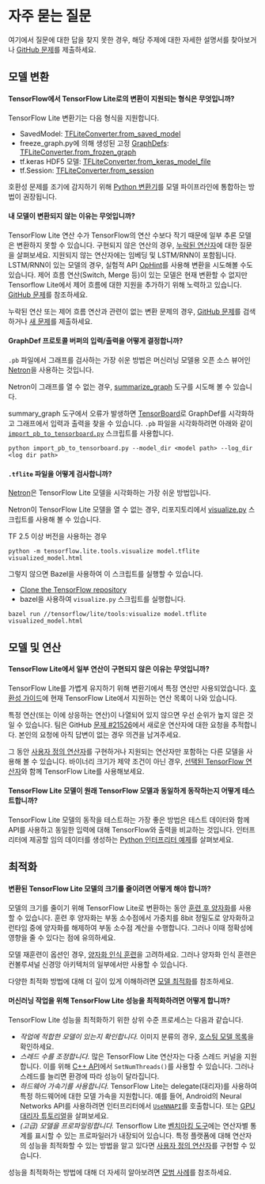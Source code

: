 # 자주 묻는 질문

여기에서 질문에 대한 답을 찾지 못한 경우, 해당 주제에 대한 자세한 설명서를 찾아보거나 [GitHub 문제](https://github.com/tensorflow/tensorflow/issues)를 제출하세요.

## 모델 변환

#### TensorFlow에서 TensorFlow Lite로의 변환이 지원되는 형식은 무엇입니까?

TensorFlow Lite 변환기는 다음 형식을 지원합니다.

- SavedModel: [TFLiteConverter.from_saved_model](../convert/python_api.md#exporting_a_savedmodel_)
- freeze_graph.py에 의해 생성된 고정 [GraphDefs](https://github.com/tensorflow/tensorflow/blob/master/tensorflow/python/tools/freeze_graph.py): [TFLiteConverter.from_frozen_graph](../convert/python_api.md#exporting_a_graphdef_from_file_)
- tf.keras HDF5 모델: [TFLiteConverter.from_keras_model_file](../convert/python_api.md#exporting_a_tfkeras_file_)
- tf.Session: [TFLiteConverter.from_session](../convert/python_api.md#exporting_a_graphdef_from_tfsession_)

호환성 문제를 조기에 감지하기 위해 [Python 변환기](../convert/python_api.md)를 모델 파이프라인에 통합하는 방법이 권장됩니다.

#### 내 모델이 변환되지 않는 이유는 무엇입니까?

TensorFlow Lite 연산 수가 TensorFlow의 연산 수보다 작기 때문에 일부 추론 모델은 변환하지 못할 수 있습니다. 구현되지 않은 연산의 경우, [누락된 연산자](faq.md#why-are-some-operations-not-implemented-in-tensorflow-lite)에 대한 질문을 살펴보세요. 지원되지 않는 연산자에는 임베딩 및 LSTM/RNN이 포함됩니다. LSTM/RNN이 있는 모델의 경우, 실험적 API [OpHint](https://www.tensorflow.org/api_docs/python/tf/lite/OpHint)를 사용해 변환을 시도해볼 수도 있습니다. 제어 흐름 연산(Switch, Merge 등)이 있는 모델은 현재 변환할 수 없지만 Tensorflow Lite에서 제어 흐름에 대한 지원을 추가하기 위해 노력하고 있습니다. [GitHub 문제](https://github.com/tensorflow/tensorflow/issues/28485)를 참조하세요.

누락된 연산 또는 제어 흐름 연산과 관련이 없는 변환 문제의 경우, [GitHub 문제](https://github.com/tensorflow/tensorflow/issues?q=label%3Acomp%3Alite+)를 검색하거나 [새 문제](https://github.com/tensorflow/tensorflow/issues)를 제출하세요.

#### GraphDef 프로토콜 버퍼의 입력/출력을 어떻게 결정합니까?

`.pb` 파일에서 그래프를 검사하는 가장 쉬운 방법은 머신러닝 모델용 오픈 소스 뷰어인 [Netron](https://github.com/lutzroeder/netron)을 사용하는 것입니다.

Netron이 그래프를 열 수 없는 경우, [summarize_graph](https://github.com/tensorflow/tensorflow/blob/master/tensorflow/tools/graph_transforms/README.md#inspecting-graphs) 도구를 시도해 볼 수 있습니다.

summary_graph 도구에서 오류가 발생하면 [TensorBoard](https://www.tensorflow.org/guide/summaries_and_tensorboard)로 GraphDef를 시각화하고 그래프에서 입력과 출력을 찾을 수 있습니다. `.pb` 파일을 시각화하려면 아래와 같이 [`import_pb_to_tensorboard.py`](https://github.com/tensorflow/tensorflow/blob/master/tensorflow/python/tools/import_pb_to_tensorboard.py) 스크립트를 사용합니다.

```shell
python import_pb_to_tensorboard.py --model_dir <model path> --log_dir <log dir path>
```

#### `.tflite` 파일을 어떻게 검사합니까?

[Netron](https://github.com/lutzroeder/netron)은 TensorFlow Lite 모델을 시각화하는 가장 쉬운 방법입니다.

Netron이 TensorFlow Lite 모델을 열 수 없는 경우, 리포지토리에서 [visualize.py](https://github.com/tensorflow/tensorflow/blob/master/tensorflow/lite/tools/visualize.py) 스크립트를 사용해 볼 수 있습니다.

TF 2.5 이상 버전을 사용하는 경우

```shell
python -m tensorflow.lite.tools.visualize model.tflite visualized_model.html
```

그렇지 않으면 Bazel을 사용하여 이 스크립트를 실행할 수 있습니다.

- [Clone the TensorFlow repository](https://www.tensorflow.org/install/source)
- bazel을 사용하여 `visualize.py` 스크립트를 실행합니다.

```shell
bazel run //tensorflow/lite/tools:visualize model.tflite visualized_model.html
```

## 모델 및 연산

#### TensorFlow Lite에서 일부 연산이 구현되지 않은 이유는 무엇입니까?

TensorFlow Lite를 가볍게 유지하기 위해 변환기에서 특정 연산만 사용되었습니다. [호환성 가이드](ops_compatibility.md)에 현재 TensorFlow Lite에서 지원하는 연산 목록이 나와 있습니다.

특정 연산(또는 이에 상응하는 연산)이 나열되어 있지 않으면 우선 순위가 높지 않은 것일 수 있습니다. 팀은 GitHub [문제 #21526](https://github.com/tensorflow/tensorflow/issues/21526)에서 새로운 연산자에 대한 요청을 추적합니다. 본인의 요청에 아직 답변이 없는 경우 의견을 남겨주세요.

그 동안 [사용자 정의 연산자](ops_custom.md)를 구현하거나 지원되는 연산자만 포함하는 다른 모델을 사용해 볼 수 있습니다. 바이너리 크기가 제약 조건이 아닌 경우, [선택된 TensorFlow 연산자](ops_select.md)와 함께 TensorFlow Lite를 사용해보세요.

#### TensorFlow Lite 모델이 원래 TensorFlow 모델과 동일하게 동작하는지 어떻게 테스트합니까?

TensorFlow Lite 모델의 동작을 테스트하는 가장 좋은 방법은 테스트 데이터와 함께 API를 사용하고 동일한 입력에 대해 TensorFlow와 출력을 비교하는 것입니다. 인터프리터에 제공할 임의 데이터를 생성하는 [Python 인터프리터 예제](../convert/python_api.md)를 살펴보세요.

## 최적화

#### 변환된 TensorFlow Lite 모델의 크기를 줄이려면 어떻게 해야 합니까?

모델의 크기를 줄이기 위해 TensorFlow Lite로 변환하는 동안 [훈련 후 양자화](../performance/post_training_quantization.md)를 사용할 수 있습니다. 훈련 후 양자화는 부동 소수점에서 가중치를 8bit 정밀도로 양자화하고 런타임 중에 양자화를 해제하여 부동 소수점 계산을 수행합니다. 그러나 이때 정확성에 영향을 줄 수 있다는 점에 유의하세요.

모델 재훈련이 옵션인 경우, [양자화 인식 훈련](https://github.com/tensorflow/tensorflow/tree/r1.13/tensorflow/contrib/quantize)을 고려하세요. 그러나 양자화 인식 훈련은 컨볼루셔널 신경망 아키텍처의 일부에서만 사용할 수 있습니다.

다양한 최적화 방법에 대해 더 깊이 있게 이해하려면 [모델 최적화](../performance/model_optimization.md)를 참조하세요.

#### 머신러닝 작업을 위해 TensorFlow Lite 성능을 최적화하려면 어떻게 합니까?

TensorFlow Lite 성능을 최적화하기 위한 상위 수준 프로세스는 다음과 같습니다.

- *작업에 적합한 모델이 있는지 확인합니다.* 이미지 분류의 경우, [호스팅 모델 목록](hosted_models.md)을 확인하세요.
- *스레드 수를 조정합니다.* 많은 TensorFlow Lite 연산자는 다중 스레드 커널을 지원합니다. 이를 위해 [C++ API](https://github.com/tensorflow/tensorflow/blob/master/tensorflow/lite/interpreter.h#L345)에서 `SetNumThreads()`를 사용할 수 있습니다. 그러나 스레드를 늘리면 환경에 따라 성능이 달라집니다.
- *하드웨어 가속기를 사용합니다.* TensorFlow Lite는 delegate(대리자)를 사용하여 특정 하드웨어에 대한 모델 가속을 지원합니다. 예를 들어, Android의 Neural Networks API를 사용하려면 인터프리터에서 [`UseNNAPI`](https://github.com/tensorflow/tensorflow/blob/master/tensorflow/lite/interpreter.h#L343)를 호출합니다. 또는 [GPU 대리자 튜토리얼](../performance/gpu.md)을 살펴보세요.
- *(고급) 모델을 프로파일링합니다.* Tensorflow Lite [벤치마킹 도구](https://github.com/tensorflow/tensorflow/tree/master/tensorflow/lite/tools/benchmark)에는 연산자별 통계를 표시할 수 있는 프로파일러가 내장되어 있습니다. 특정 플랫폼에 대해 연산자의 성능을 최적화할 수 있는 방법을 알고 있다면 [사용자 정의 연산자](ops_custom.md)를 구현할 수 있습니다.

성능을 최적화하는 방법에 대해 더 자세히 알아보려면 [모범 사례](../performance/best_practices.md)를 참조하세요.
